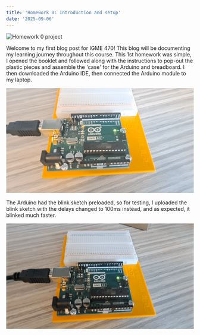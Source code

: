 ```yaml
---
title: 'Homework 0: Introduction and setup'
date: '2025-09-06'
---
```


![Homework 0 project](/assets//images/HW0/HW0.jpg)

Welcome to my first blog post for IGME 470! This blog will be documenting my learning journey throughout this course. 
This 1st homework was simple, I opened the booklet and followed along with the instructions to pop-out the plastic pieces and assemble the 'case' for the Arduino and breadboard. I then downloaded the Arduino IDE, then connected the Arduino module to my laptop.

![Arduino connected to laptop and blinking](/assets//images/HW0/blink-1000.gif)

The Arduino had the blink sketch preloaded, so for testing, I uploaded the blink sketch with the delays changed to 100ms instead, and as expected, it blinked much faster.

![Arduino connected to laptop and blinking faster](/assets//images/HW0//blink-100.gif)
